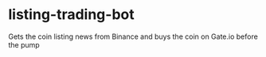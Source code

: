 # listing-trading-bot
Gets the coin listing news from Binance and buys the coin on Gate.io before the pump
